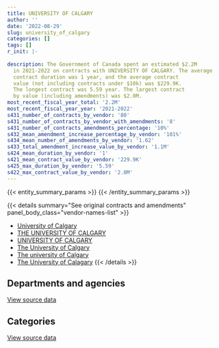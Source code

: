 ```yaml
---
title: UNIVERSITY OF CALGARY
author: ''
date: '2022-08-29'
slug: university_of_calgary
categories: []
tags: []
r_init: |-
  
description: The Government of Canada spent an estimated $2.2M
  in 2021-2022 on contracts with UNIVERSITY OF CALGARY. The average
  contract duration was 1 year, and the average contract
  value (not including contracts under $10k) was $229.9K.
  The longest contract was 5.59 year. The largest contract
  by value (including amendments) was $2.0M.
most_recent_fiscal_year_total: '2.2M'
most_recent_fiscal_year_year: '2021-2022'
s431_number_of_contracts_by_vendor: '80'
s431_number_of_contracts_by_vendor_with_amendments: '8'
s431_number_of_contracts_amendments_percentage: '10%'
s432_mean_amendment_increase_percentage_by_vendor: '101%'
s434_mean_number_of_amendments_by_vendor: '1.62'
s433_total_amendment_increase_value_by_vendor: '1.1M'
s424_mean_duration_by_vendor: '1'
s421_mean_contract_value_by_vendor: '229.9K'
s425_max_duration_by_vendor: '5.59'
s422_max_contract_value_by_vendor: '2.0M'
---
```


<script src="/rmarkdown-libs/htmlwidgets/htmlwidgets.js"></script>
<link href="/rmarkdown-libs/datatables-css/datatables-crosstalk.css" rel="stylesheet" />
<script src="/rmarkdown-libs/datatables-binding/datatables.js"></script>
<script src="/rmarkdown-libs/jquery/jquery-3.6.0.min.js"></script>
<link href="/rmarkdown-libs/dt-core-bootstrap/css/dataTables.bootstrap.min.css" rel="stylesheet" />
<link href="/rmarkdown-libs/dt-core-bootstrap/css/dataTables.bootstrap.extra.css" rel="stylesheet" />
<script src="/rmarkdown-libs/dt-core-bootstrap/js/jquery.dataTables.min.js"></script>
<script src="/rmarkdown-libs/dt-core-bootstrap/js/dataTables.bootstrap.min.js"></script>
<link href="/rmarkdown-libs/crosstalk/css/crosstalk.min.css" rel="stylesheet" />
<script src="/rmarkdown-libs/crosstalk/js/crosstalk.min.js"></script>
<script src="/rmarkdown-libs/htmlwidgets/htmlwidgets.js"></script>
<link href="/rmarkdown-libs/datatables-css/datatables-crosstalk.css" rel="stylesheet" />
<script src="/rmarkdown-libs/datatables-binding/datatables.js"></script>
<script src="/rmarkdown-libs/jquery/jquery-3.6.0.min.js"></script>
<link href="/rmarkdown-libs/dt-core-bootstrap/css/dataTables.bootstrap.min.css" rel="stylesheet" />
<link href="/rmarkdown-libs/dt-core-bootstrap/css/dataTables.bootstrap.extra.css" rel="stylesheet" />
<script src="/rmarkdown-libs/dt-core-bootstrap/js/jquery.dataTables.min.js"></script>
<script src="/rmarkdown-libs/dt-core-bootstrap/js/dataTables.bootstrap.min.js"></script>
<link href="/rmarkdown-libs/crosstalk/css/crosstalk.min.css" rel="stylesheet" />
<script src="/rmarkdown-libs/crosstalk/js/crosstalk.min.js"></script>

{{< entity_summary_params >}}
{{< /entity_summary_params >}}

{{< details summary="See original contracts and amendments" panel_body_class="vendor-names-list" >}}
- [University of Calgary](https://search.open.canada.ca/en/ct/?sort=contract_value_f%20desc&page=1&search_text=%22University%20of%20Calgary%22)
- [THE UNIVERSITY OF CALGARY](https://search.open.canada.ca/en/ct/?sort=contract_value_f%20desc&page=1&search_text=%22THE%20UNIVERSITY%20OF%20CALGARY%22)
- [UNIVERSITY OF CALGARY](https://search.open.canada.ca/en/ct/?sort=contract_value_f%20desc&page=1&search_text=%22UNIVERSITY%20OF%20CALGARY%22)
- [The University of Calgary](https://search.open.canada.ca/en/ct/?sort=contract_value_f%20desc&page=1&search_text=%22The%20University%20of%20Calgary%22)
- [The university of Calgary](https://search.open.canada.ca/en/ct/?sort=contract_value_f%20desc&page=1&search_text=%22The%20university%20of%20Calgary%22)
- [The University of Calagary](https://search.open.canada.ca/en/ct/?sort=contract_value_f%20desc&page=1&search_text=%22The%20University%20of%20Calagary%22)
{{< /details >}}

## Departments and agencies

<div id="htmlwidget-1" style="width:100%;height:auto;" class="datatables html-widget"></div>
<script type="application/json" data-for="htmlwidget-1">{"x":{"style":"bootstrap","filter":"none","vertical":false,"data":[["<a href=\"/departments/cer-rec/\">Canada Energy Regulator<\/a>","<a href=\"/departments/csa-asc/\">Canadian Space Agency<\/a>","<a href=\"/departments/dnd-mdn/\">National Defence<\/a>","<a href=\"/departments/ec/\">Environment and Climate Change Canada<\/a>","<a href=\"/departments/fin/\">Department of Finance Canada<\/a>","<a href=\"/departments/hc-sc/\">Health Canada<\/a>","<a href=\"/departments/nrc-cnrc/\">National Research Council Canada<\/a>","<a href=\"/departments/nrcan-rncan/\">Natural Resources Canada<\/a>","<a href=\"/departments/pc/\">Parks Canada<\/a>","<a href=\"/departments/phac-aspc/\">Public Health Agency of Canada<\/a>","<a href=\"/departments/wage/\">Department for Women and Gender Equality<\/a>"],[667145.97,1747567.33,444827.92,24900.03,null,5564.45,null,63304.5,null,38603.85,null],[391148.6,1553315.34,936903.56,21420,null,14335.55,25000,182047.04,4364.89,38709.62,null],[null,998490.79,1456321.11,80913.65,null,null,44660.71,133839.32,19205.51,38603.85,54428.62],[null,738820.73,996118.71,34130.25,2918.76,40680,32589.29,219079.5,11319,27967.5,109156.29]],"container":"<table class=\"table table-striped table-hover row-border order-column display\">\n  <thead>\n    <tr>\n      <th>Department<\/th>\n      <th>2018-2019<\/th>\n      <th>2019-2020<\/th>\n      <th>2020-2021<\/th>\n      <th>2021-2022<\/th>\n    <\/tr>\n  <\/thead>\n<\/table>","options":{"order":[[4,"desc"]],"pageLength":10,"autoWidth":true,"columnDefs":[{"targets":1,"render":"function(data, type, row, meta) {\n    return type !== 'display' ? data : DTWidget.formatCurrency(data, \"$\", 2, 3, \",\", \".\", true, null);\n  }"},{"targets":2,"render":"function(data, type, row, meta) {\n    return type !== 'display' ? data : DTWidget.formatCurrency(data, \"$\", 2, 3, \",\", \".\", true, null);\n  }"},{"targets":3,"render":"function(data, type, row, meta) {\n    return type !== 'display' ? data : DTWidget.formatCurrency(data, \"$\", 2, 3, \",\", \".\", true, null);\n  }"},{"targets":4,"render":"function(data, type, row, meta) {\n    return type !== 'display' ? data : DTWidget.formatCurrency(data, \"$\", 2, 3, \",\", \".\", true, null);\n  }"},{"width":"16%","targets":[1,2,3,4]},{"className":"dt-right","targets":[1,2,3,4]}],"orderClasses":false}},"evals":["options.columnDefs.0.render","options.columnDefs.1.render","options.columnDefs.2.render","options.columnDefs.3.render"],"jsHooks":[]}</script>
<p class="text-right">
<a href="https://github.com/GoC-Spending/contracts-data/tree/main/data/out/vendors/university_of_calgary/summary_by_fiscal_year_by_department.csv" class="source-data-link btn btn-link">View source data</a>
</p>

## Categories

<div id="htmlwidget-2" style="width:100%;height:auto;" class="datatables html-widget"></div>
<script type="application/json" data-for="htmlwidget-2">{"x":{"style":"bootstrap","filter":"none","vertical":false,"data":[["<a href=\"/categories/other/\">(Other)<\/a>","<a href=\"/categories/facilities_and_construction/\">Facilities and construction<\/a>","<a href=\"/categories/professional_services/\">Professional services<\/a>","<a href=\"/categories/information_technology/\">Information technology<\/a>","<a href=\"/categories/human_capital/\">Human capital<\/a>"],[667145.97,223090.6,1835362.92,44577.25,221737.32],[413148.61,243319.4,2169111.71,76597.53,265067.34],[null,null,1998440.76,101682.75,726340.05],[11300,224250,1128973.06,76388.25,771868.71]],"container":"<table class=\"table table-striped table-hover row-border order-column display\">\n  <thead>\n    <tr>\n      <th>Category<\/th>\n      <th>2018-2019<\/th>\n      <th>2019-2020<\/th>\n      <th>2020-2021<\/th>\n      <th>2021-2022<\/th>\n    <\/tr>\n  <\/thead>\n<\/table>","options":{"order":[[4,"desc"]],"dom":"t","pageLength":30,"autoWidth":true,"columnDefs":[{"targets":1,"render":"function(data, type, row, meta) {\n    return type !== 'display' ? data : DTWidget.formatCurrency(data, \"$\", 2, 3, \",\", \".\", true, null);\n  }"},{"targets":2,"render":"function(data, type, row, meta) {\n    return type !== 'display' ? data : DTWidget.formatCurrency(data, \"$\", 2, 3, \",\", \".\", true, null);\n  }"},{"targets":3,"render":"function(data, type, row, meta) {\n    return type !== 'display' ? data : DTWidget.formatCurrency(data, \"$\", 2, 3, \",\", \".\", true, null);\n  }"},{"targets":4,"render":"function(data, type, row, meta) {\n    return type !== 'display' ? data : DTWidget.formatCurrency(data, \"$\", 2, 3, \",\", \".\", true, null);\n  }"},{"width":"16%","targets":[1,2,3,4]},{"className":"dt-right","targets":[1,2,3,4]}],"orderClasses":false,"lengthMenu":[10,25,30,50,100]}},"evals":["options.columnDefs.0.render","options.columnDefs.1.render","options.columnDefs.2.render","options.columnDefs.3.render"],"jsHooks":[]}</script>
<p class="text-right">
<a href="https://github.com/GoC-Spending/contracts-data/tree/main/data/out/vendors/university_of_calgary/summary_by_fiscal_year_by_category.csv" class="source-data-link btn btn-link">View source data</a>
</p>
